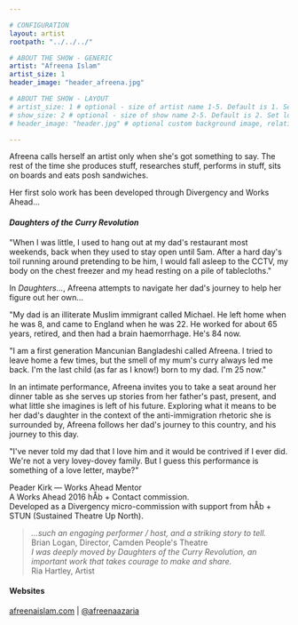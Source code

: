 ```yaml
---

# CONFIGURATION
layout: artist
rootpath: "../../../"

# ABOUT THE SHOW - GENERIC
artist: "Afreena Islam"
artist_size: 1
header_image: "header_afreena.jpg"

# ABOUT THE SHOW - LAYOUT
# artist_size: 1 # optional - size of artist name 1-5. Default is 1. Set longer names to lower values
# show_size: 2 # optional - size of show name 2-5. Default is 2. Set longer names to lower values
# header_image: "header.jpg" # optional custom background image, relative to current page

---
```

Afreena calls herself an artist only when she's got something to say. The rest of the time she produces stuff, researches stuff, performs in stuff, sits on boards and eats posh sandwiches.             
         
Her first solo work has been developed through Divergency and Works Ahead…        
         
#### *Daughters of the Curry Revolution*         
"When I was little, I used to hang out at my dad's restaurant most weekends, back when they used to stay open until 5am. After a hard day's toil running around pretending to be him, I would fall asleep to the CCTV, my body on the chest freezer and my head resting on a pile of tablecloths."              
            
In *Daughters…*, Afreena attempts to navigate her dad's journey to help her figure out her own…                
             
"My dad is an illiterate Muslim immigrant called Michael. He left home when he was 8, and came to England when he was 22. He worked for about 65 years, retired, and then had a brain haemorrhage. He's 84 now.    
         
"I am a first generation Mancunian Bangladeshi called Afreena. I tried to leave home a few times, but the smell of my mum's curry always led me back. I'm the last child (as far as I know!) born to my dad. I'm 25 now."           
             
In an intimate performance, Afreena invites you to take a seat around her dinner table as she serves up stories from her father's past, present, and what little she imagines is left of his future. Exploring what it means to be her dad's daughter in the context of the anti-immigration rhetoric she is surrounded by, Afreena follows her dad's journey to this country, and his journey to this day.               
             
"I've never told my dad that I love him and it would be contrived if I ever did. We're not a very lovey-dovey family. But I guess this performance is something of a love letter, maybe?"                 
         
Peader Kirk — Works Ahead Mentor            
A Works Ahead 2016 hÅb + Contact commission.            
Developed as a Divergency micro-commission with support from hÅb + STUN (Sustained Theatre Up North).         
         
>*…such an engaging performer / host, and a striking story to tell.*<br>Brian Logan, Director, Camden People's Theatre                
>*I was deeply moved by Daughters of the Curry Revolution, an important work that takes courage to make and share.*<br>Ria Hartley, Artist                
              
#### Websites          
<a href="http://www.afreenaislam.com" target="_blank">afreenaislam.com</a> | <a href="http://twitter.com/afreenaazaria" target="_blank">@afreenaazaria</a>
